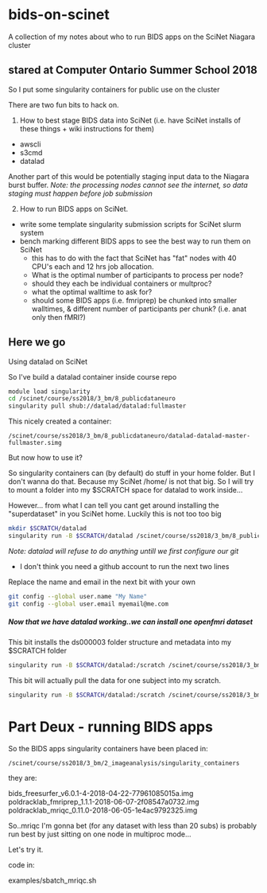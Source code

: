 # bids-on-scinet
A collection of my notes about who to run BIDS apps on the SciNet Niagara cluster 

## stared at Computer Ontario Summer School 2018

So I put some singularity containers for public use on the cluster

There are two fun bits to hack on.

1. How to best stage BIDS data into SciNet (i.e. have SciNet installs of these things + wiki instructions for them) 
  + awscli 
  + s3cmd
  + datalad 
  
 Another part of this would be potentially staging input data to the Niagara burst buffer.
 *Note: the processing nodes cannot see the internet, so data staging must happen before job submission*

2. How to run BIDS apps on SciNet.
  + write some template singularity submission scripts for SciNet slurm system
  + bench marking different BIDS apps to see the best way to run them on SciNet
       + this has to do with the fact that SciNet has "fat" nodes with 40 CPU's each and 12 hrs job allocation. 
       + What is the optimal number of participants to process per node? 
       + should they each be individual containers or multproc?
       + what the optimal walltime to ask for?
       + should some BIDS apps (i.e. fmriprep) be chunked into smaller walltimes, & different number of participants per chunk? (i.e. anat only then fMRI?)
       
## Here we go

Using datalad on SciNet

So I've build a datalad container inside course repo

```sh
module load singularity
cd /scinet/course/ss2018/3_bm/8_publicdataneuro
singularity pull shub://datalad/datalad:fullmaster
```

This nicely created a container:

`/scinet/course/ss2018/3_bm/8_publicdataneuro/datalad-datalad-master-fullmaster.simg`

But now how to use it?

So singularity containers can (by default) do stuff in your home folder. But I don't wanna do that. Because my SciNet /home/ is not that big. So I will try to mount a folder into my $SCRATCH space for datalad to work inside...

However... from what I can tell you cant get around installing the "superdataset" in you SciNet home. Luckily this is not too too big

```sh
mkdir $SCRATCH/datalad
singularity run -B $SCRATCH/datalad /scinet/course/ss2018/3_bm/8_publicdataneuro/datalad-datalad-master-fullmaster.simg install ///
```

*Note: datalad will refuse to do anything untill we first configure our git*
  + I don't think you need a github account to run the next two lines
 
Replace the name and email in the next bit with your own

```sh
git config --global user.name "My Name"
git config --global user.email myemail@me.com
```

##### Now that we have datalad working..we can install one openfmri dataset

This bit installs the ds000003 folder structure and metadata into my $SCRATCH folder

```sh
singularity run -B $SCRATCH/datalad:/scratch /scinet/course/ss2018/3_bm/8_publicdataneuro/datalad-datalad-master-fullmaster.simg install -s ///openfmri/ds000003 /scratch/ds000003
```

This bit will actually pull the data for one subject into my scratch.

```sh
singularity run -B $SCRATCH/datalad:/scratch /scinet/course/ss2018/3_bm/8_publicdataneuro/datalad-datalad-master-fullmaster.simg get /scratch/ds000003/sub-01
```

# Part Deux - running BIDS apps

So the BIDS apps singularity containers have been placed in:

`/scinet/course/ss2018/3_bm/2_imageanalysis/singularity_containers`

they are:

bids_freesurfer_v6.0.1-4-2018-04-22-77961085015a.img
poldracklab_fmriprep_1.1.1-2018-06-07-2f08547a0732.img
poldracklab_mriqc_0.11.0-2018-06-05-1e4ac9792325.img

So..mriqc I'm gonna bet (for any dataset with less than 20 subs) is probably run best by just sitting on one node in multiproc mode...

Let's try it.

code in:

examples/sbatch_mriqc.sh




